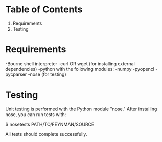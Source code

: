 Table of Contents
=================
1. Requirements
2. Testing


Requirements
============
-Bourne shell interpreter
-curl OR wget (for installing external dependencies)
-python with the following modules:
    -numpy
    -pyopencl
    -pycparser
    -nose (for testing)


Testing
=======
Unit testing is performed with the Python module "nose."  After installing nose, you can run tests with:

$ nosetests PATH/TO/FEYNMAN/SOURCE

All tests should complete successfully.